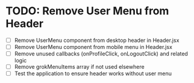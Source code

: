 # TODO: Remove User Menu from Header

- [ ] Remove UserMenu component from desktop header in Header.jsx
- [ ] Remove UserMenu component from mobile menu in Header.jsx
- [ ] Remove unused callbacks (onProfileClick, onLogoutClick) and related logic
- [ ] Remove grokMenuItems array if not used elsewhere
- [ ] Test the application to ensure header works without user menu
